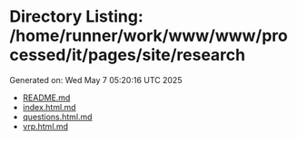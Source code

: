 # Directory Listing: /home/runner/work/www/www/processed/it/pages/site/research
Generated on: Wed May  7 05:20:16 UTC 2025

- [README.md](README.md)
- [index.html.md](index.html.md)
- [questions.html.md](questions.html.md)
- [vrp.html.md](vrp.html.md)
